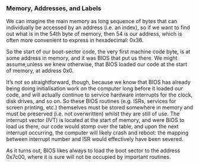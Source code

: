 ###  Memory, Addresses, and Labels

We can imagine the main memory as long sequence of bytes that can individually be accessed by an address (i.e. an index), so if we want to find out what is in the 54th byte of memory, then 54 is our address, which is often more convenient to express in hexadecimal: 0x36.

So the start of our boot-sector code, the very first machine code byte, is at some address in memory, and it was BIOS that put us there. We might assume,unless we knew otherwise, that BIOS loaded our code at the start of memory, at address 0x0.

It’s not so straightforward, though, because we know that BIOS has already being doing initialisation work on the computer long before it loaded our code, and will actually continue to service hardware interrupts for the clock, disk drives, and so on. So these BIOS routines (e.g. ISRs, services for screen printing, etc.) themselves must be stored somewhere in memory and must be preserved (i.e. not overwritten) whilst they are still of use. The interrupt vector (IVT) is located at the start of memory, and were BIOS to load us there, our code would stomp over the table, and upon the next interrupt occurring, the computer will likely crash and reboot: the mapping between interrupt number and ISR would effectively have been severed.

As it turns out, BIOS likes always to load the boot sector to the address 0x7c00, where it is sure will not be occupied by important routines.